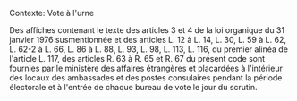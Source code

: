 Contexte: Vote à l'urne

Des affiches contenant le texte des articles 3 et 4 de la loi organique du 31 janvier 1976 susmentionnée et des articles L. 12 à L. 14, L. 30, L. 59 à L. 62, L. 62-2 à L. 66, L. 86 à L. 88, L. 93, L. 98, L. 113, L. 116, du premier alinéa de l'article L. 117, des articles R. 63 à R. 65 et R. 67 du présent code sont fournies par le ministère des affaires étrangères et placardées à l'intérieur des locaux des ambassades et des postes consulaires pendant la période électorale et à l'entrée de chaque bureau de vote le jour du scrutin.